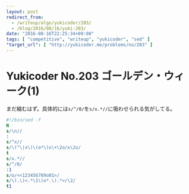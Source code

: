 ```yaml
---
layout: post
redirect_from:
  - /writeup/algo/yukicoder/203/
  - /blog/2016/08/16/yuki-203/
date: "2016-08-16T22:25:34+09:00"
tags: [ "competitive", "writeup", "yukicoder", "sed" ]
"target_url": [ "http://yukicoder.me/problems/no/203" ]
---
```


# Yukicoder No.203 ゴールデン・ウィーク(1)

まだ縮むはず。具体的には`s/^/0/`を`s/x.*//`に吸わせられる気がしてる。

``` sed
#!/bin/sed -f
N
s/\n//
:
s/^x//
s/\(^\|x\)\(o*\)x\+\2o/x\2o/
t
s/x.*//
s/^/0/
:1
s/o/<<123456789o01>/
s/\(.\)<.*\1\(o*.\).*>/\2/
t1
```
